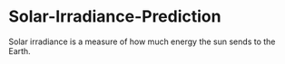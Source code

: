 # Solar-Irradiance-Prediction
Solar irradiance is a measure of how much energy the sun sends to the Earth.
